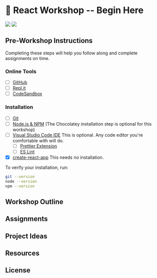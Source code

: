 # 🔰 React Workshop -- Begin Here

[![](https://img.shields.io/badge/Instructor-salikadave-511281?labelColor=21094e)](https://github.com/salikadave) [![](https://img.shields.io/badge/Instructor-shwetanadar-2940d3?labelColor=21094e)](https://github.com/ShwetaNadar)

## Pre-Workshop Instructions

Completing these steps will help you follow along and complete assignments on time.

### Online Tools

- [ ] [GitHub](https://github.com/)
- [ ] [Repl.it](https://replit.com/)
- [ ] [CodeSandbox](https://codesandbox.io/)

### Installation

- [ ] [Git](https://git-scm.com/) 
- [ ] [Node.js & NPM](https://nodejs.org/en/) (The Chocolatey installation step is optional for this workshop)
- [ ] [Visual Studio Code IDE](https://code.visualstudio.com/) This is optional. Any code editor you're comfortable with will do.
  - [ ] [Prettier Extension](https://prettier.io/)
  - [ ] [ES Lint](https://marketplace.visualstudio.com/items?itemName=dbaeumer.vscode-eslint)
- [X] [create-react-app](https://create-react-app.dev/) This needs no installation.

To verify your installation, run:

```sh
git --version
node --version
npm --version
```

## Workshop Outline

## Assignments

## Project Ideas

## Resources

## License
